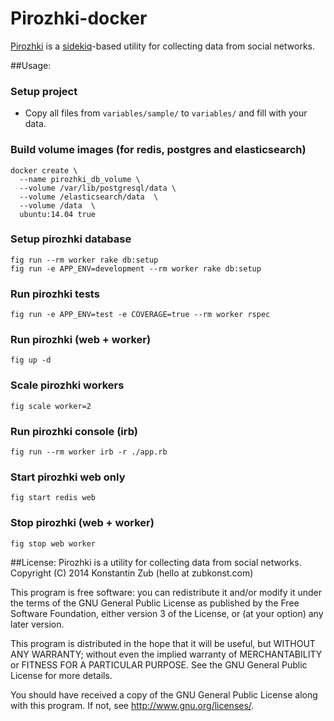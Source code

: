 Pirozhki-docker
========
[Pirozhki](https://github.com/ZubKonst/pirozhki) is a [sidekiq](http://sidekiq.org)-based utility for collecting data from social networks.

##Usage:

### Setup project
- Copy all files from `variables/sample/` to `variables/` and fill with your data.

### Build volume images (for redis, postgres and elasticsearch)
```
docker create \
  --name pirozhki_db_volume \
  --volume /var/lib/postgresql/data \
  --volume /elasticsearch/data  \
  --volume /data  \
  ubuntu:14.04 true
```

### Setup pirozhki database
```
fig run --rm worker rake db:setup
fig run -e APP_ENV=development --rm worker rake db:setup
```

### Run pirozhki tests
```
fig run -e APP_ENV=test -e COVERAGE=true --rm worker rspec
```

### Run pirozhki (web + worker)
```
fig up -d
```

### Scale pirozhki workers
```
fig scale worker=2
```

### Run pirozhki console (irb)
```
fig run --rm worker irb -r ./app.rb
```

### Start pirozhki web only
```
fig start redis web
```

### Stop pirozhki (web + worker)
```
fig stop web worker
```


##License:
Pirozhki is a utility for collecting data from social networks.
Copyright (C) 2014  Konstantin Zub (hello at zubkonst.com)

This program is free software: you can redistribute it and/or modify
it under the terms of the GNU General Public License as published by
the Free Software Foundation, either version 3 of the License, or
(at your option) any later version.

This program is distributed in the hope that it will be useful,
but WITHOUT ANY WARRANTY; without even the implied warranty of
MERCHANTABILITY or FITNESS FOR A PARTICULAR PURPOSE.  See the
GNU General Public License for more details.

You should have received a copy of the GNU General Public License
along with this program.  If not, see <http://www.gnu.org/licenses/>.
